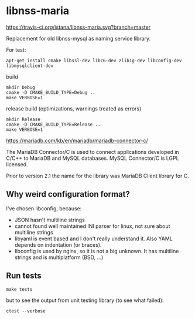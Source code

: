 # libnss-maria

https://travis-ci.org/istana/libnss-maria.svg?branch=master

Replacement for old libnss-mysql as naming service library.


For test:

```
apt-get install cmake libssl-dev libc6-dev zlib1g-dev libconfig-dev libmysqlclient-dev
```

build

```
mkdir Debug
cmake -D CMAKE_BUILD_TYPE=Debug ..
make VERBOSE=1
```

release build (optimizations, warnings treated as errors)

```
mkdir Release
cmake -D CMAKE_BUILD_TYPE=Release ..
make VERBOSE=1
```


https://mariadb.com/kb/en/mariadb/mariadb-connector-c/

The MariaDB Connector/C is used to connect applications developed in C/C++ to MariaDB and MySQL databases. MySQL Connector/C is LGPL licensed.

Prior to version 2.1 the name for the library was MariaDB Client library for C.

## Why weird configuration format?

I've chosen libconfig, because:

- JSON hasn't multiline strings
- cannot found well maintained INI parser for linux, not sure about multiline strings
- libyaml is event based and I don't really understand it. Also YAML depends on indentation (or braces).
- libconfig is used by nginx, so it is not a big unknown. It has multiline strings and is multiplatform (BSD, ...)

## Run tests

`make tests`

but to see the output from unit testing library (to see what failed):

`ctest --verbose`
